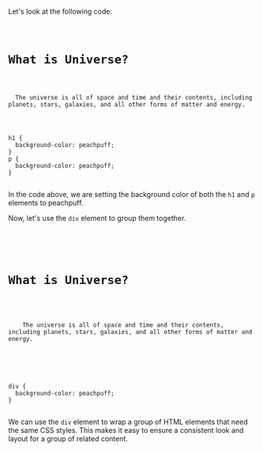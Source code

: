 Let's look at the following code:

<codeblock type="lesson" language="css">
<code>
<panel language="html">
<h1>What is Universe?</h1>
<p>
  The universe is all of space and time and their contents, including planets, stars, galaxies, and all other forms of matter and energy.
</p>
</panel>
<panel  language="css">
h1 {
  background-color: peachpuff;
}
p {
  background-color: peachpuff;
}
</panel>
</code>
</codeblock>

In the code above, we are setting the background color of
both the `h1` and `p` elements to peachpuff.

Now, let's use the `div` element to group them together.

<codeblock type="lesson" language="css">
<code>
<panel language="html">
<div>
  <h1>What is Universe?</h1>
  <p>
    The universe is all of space and time and their contents, including planets, stars, galaxies, and all other forms of matter and energy.
  </p>
</div>
</panel>
<panel  language="css">
div {
  background-color: peachpuff;
}
</panel>
</code>
</codeblock>

We can use the `div` element to wrap a group
of HTML elements that need the same CSS styles.
This makes it easy to ensure a consistent
look and layout for a group of related content.
